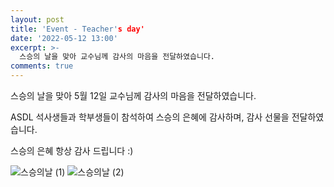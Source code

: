 ```yaml
---
layout: post
title: 'Event - Teacher's day'
date: '2022-05-12 13:00'
excerpt: >-
  스승의 날을 맞아 교수님께 감사의 마음을 전달하였습니다.
comments: true
---
```

스승의 날을 맞아 5월 12일 교수님께 감사의 마음을 전달하였습니다.

ASDL 석사생들과 학부생들이 참석하여 스승의 은혜에 감사하며, 감사 선물을 전달하였습니다.

스승의 은혜 항상 감사 드립니다 :)

![스승의날 (1)](https://user-images.githubusercontent.com/80831648/169471449-573d13ef-6092-46ab-8ea9-34d9eba25750.png)
![스승의날 (2)](https://user-images.githubusercontent.com/80831648/169471487-b14f42e7-afbe-483e-9df8-79061c3e3079.png)
